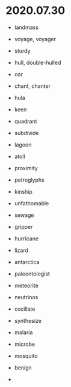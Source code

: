 # 2020.07.30

- landmass
- voyage, voyager
- sturdy
- hull, double-hulled
- oar
- chant, chanter
- hula
- keen
- quadrant
- subdivide
- lagoon
- atoll
- proximity
- petroglyphs
- kinship
- unfathomable
- sewage
- gripper
- hurricane
- lizard
- antarctica
- paleontologist
- meteorite
- neutrinos
- oscillate
- synthesize
- malaria
- microbe
- mosquito
- benign

-

